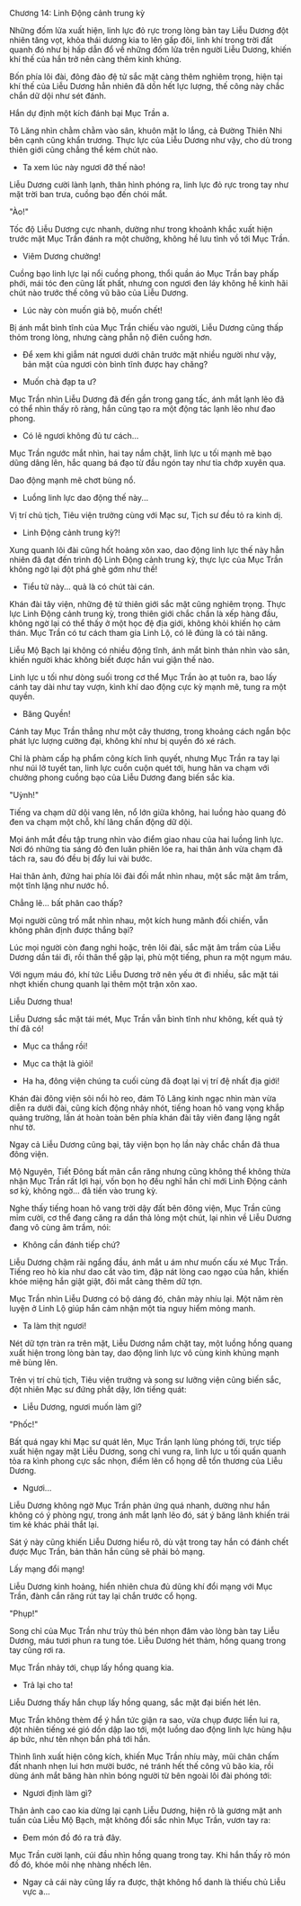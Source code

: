 




Chương 14: Linh Động cảnh trung kỳ


Những đốm lửa xuất hiện, linh lực đỏ rực trong lòng bàn tay Liễu Dương đột nhiên tăng vọt, khỏa thái dương kia to lên gấp đôi, linh khí trong trời đất quanh đó như bị hấp dẫn đổ về những đốm lửa trên người Liễu Dương, khiến khí thế của hắn trở nên càng thêm kinh khủng.

Bốn phía lôi đài, đông đảo đệ tử sắc mặt càng thêm nghiêm trọng, hiện tại khí thế của Liễu Dương hẳn nhiên đã dồn hết lực lượng, thế công này chắc chắn dữ dội như sét đánh.

Hắn dự định một kích đánh bại Mục Trần a.

Tô Lăng nhìn chằm chằm vào sân, khuôn mặt lo lắng, cả Đường Thiên Nhi bên cạnh cũng khẩn trương. Thực lực của Liễu Dương như vậy, cho dù trong thiên giới cũng chẳng thể kém chút nào.

- Ta xem lúc này ngươi đỡ thế nào!

Liễu Dương cười lành lạnh, thân hình phóng ra, linh lực đỏ rực trong tay như mặt trời ban trưa, cuồng bạo đến chói mắt.

"Ào!"

Tốc độ Liễu Dương cực nhanh, dường như trong khoảnh khắc xuất hiện trước mặt Mục Trần đánh ra một chưởng, không hề lưu tình vồ tới Mục Trần.

- Viêm Dương chưởng!

Cuồng bạo linh lực lại nổi cuồng phong, thổi quần áo Mục Trần bay phấp phới, mái tóc đen cũng lất phất, nhưng con ngươi đen láy không hề kinh hãi chút nào trước thế công vũ bão của Liễu Dương.

- Lúc này còn muốn giả bộ, muốn chết!

Bị ánh mắt bình tĩnh của Mục Trần chiếu vào người, Liễu Dương cũng thấp thỏm trong lòng, nhưng càng phẫn nộ điên cuồng hơn.

- Để xem khi giẫm nát ngươi dưới chân trước mặt nhiều người như vậy, bản mặt của ngươi còn bình tĩnh được hay chăng?

- Muốn chà đạp ta ư?

Mục Trần nhìn Liễu Dương đã đến gần trong gang tấc, ánh mắt lạnh lẽo đã có thể nhìn thấy rõ ràng, hắn cũng tạo ra một động tác lạnh lẽo như đao phong.

- Có lẽ ngươi không đủ tư cách...

Mục Trần ngước mắt nhìn, hai tay nắm chặt, linh lực u tối mạnh mẽ bạo dũng dâng lên, hắc quang bá đạo từ đầu ngón tay như tia chớp xuyên qua.

Dao động mạnh mẽ chơt bùng nổ.

- Luồng linh lực dao động thế này...

Vị trí chủ tịch, Tiêu viện trưởng cùng với Mạc sư, Tịch sư đều tỏ ra kinh dị.

- Linh Động cảnh trung kỳ?!

Xung quanh lôi đài cũng hốt hoảng xôn xao, dao động linh lực thế này hẳn nhiên đã đạt đến trình độ Linh Động cảnh trung kỳ, thực lực của Mục Trần không ngờ lại đột phá ghê gớm như thế!

- Tiểu tử này... quả là có chút tài cán.

Khán đài tây viện, những đệ tử thiên giới sắc mặt cũng nghiêm trọng. Thực lực Linh Động cảnh trung kỳ, trong thiên giới chắc chắn là xếp hàng đầu, không ngờ lại có thể thấy ở một học đệ địa giới, không khỏi khiến họ cảm thán. Mục Trần có tư cách tham gia Linh Lộ, có lẽ đúng là có tài năng.

Liễu Mộ Bạch lại không có nhiều động tĩnh, ánh mắt bình thản nhìn vào sân, khiến người khác không biết được hắn vui giận thế nào.

Linh lực u tối như dòng suối trong cơ thể Mục Trần ào ạt tuôn ra, bao lấy cánh tay dài như tay vượn, kình khí dao động cực kỳ mạnh mẽ, tung ra một quyền.

- Băng Quyền!

Cánh tay Mục Trần thẳng như một cây thương, trong khoảng cách ngắn bộc phát lực lượng cường đại, không khí như bị quyền đó xé rách.

Chỉ là phàm cấp hạ phẩm công kích linh quyết, nhưng Mục Trần ra tay lại như núi lở tuyết tan, linh lực cuồn cuộn quét tới, hung hãn va chạm với chưởng phong cuồng bạo của Liễu Dương đang biến sắc kia.

"Uỳnh!"

Tiếng va chạm dữ dội vang lên, nổ lớn giữa không, hai luồng hào quang đỏ đen va chạm một chỗ, khí lãng chấn động dữ dội.

Mọi ánh mắt đều tập trung nhìn vào điểm giao nhau của hai luồng linh lực. Nơi đó những tia sáng đỏ đen luân phiên lóe ra, hai thân ảnh vừa chạm đã tách ra, sau đó đều bị đẩy lui vài bước.

Hai thân ảnh, đứng hai phía lôi đài đối mắt nhìn nhau, một sắc mặt âm trầm, một tĩnh lặng như nước hồ.

Chẳng lẽ... bất phân cao thấp?

Mọi người cũng trố mắt nhìn nhau, một kích hung mãnh đối chiến, vẫn không phân định được thắng bại?

Lúc mọi người còn đang nghi hoặc, trên lôi đài, sắc mặt âm trầm của Liễu Dương dần tái đi, rồi thân thể gập lại, phù một tiếng, phun ra một ngụm máu.

Với ngụm máu đó, khí tức Liễu Dương trở nên yếu ớt đi nhiều, sắc mặt tái nhợt khiến chung quanh lại thêm một trận xôn xao.

Liễu Dương thua!

Liễu Dương sắc mặt tái mét, Mục Trần vẫn bình tĩnh như không, kết quả tỷ thí đã có!

- Mục ca thắng rồi!

- Mục ca thật là giỏi!

- Ha ha, đông viện chúng ta cuối cùng đã đoạt lại vị trí đệ nhất địa giới!

Khán đài đông viện sôi nổi hò reo, đám Tô Lăng kinh ngạc nhìn màn vừa diễn ra dưới đài, cũng kích động nhảy nhót, tiếng hoan hô vang vọng khắp quảng trường, lấn át hoàn toàn bên phía khán đài tây viên đang lặng ngắt như tờ.

Ngay cả Liễu Dương cũng bại, tây viện bọn họ lần này chắc chắn đã thua đông viện.

Mộ Nguyên, Tiết Đông bất mãn cắn răng nhưng cũng không thể không thừa nhận Mục Trần rất lợi hại, vốn bọn họ đều nghĩ hắn chỉ mới Linh Động cảnh sơ kỳ, không ngờ... đã tiến vào trung kỳ.

Nghe thấy tiếng hoan hô vang trời dậy đất bên đông viện, Mục Trần cũng mỉm cười, cơ thể đang căng ra dần thả lỏng một chút, lại nhìn về Liễu Dương đang vô cùng âm trầm, nói:

- Không cần đánh tiếp chứ?

Liễu Dương chậm rãi ngẩng đầu, ánh mắt u ám như muốn cấu xé Mục Trần. Tiếng reo hò kia như dao cắt vào tim, đập nát lòng cao ngạo của hắn, khiến khóe miệng hắn giật giật, đôi mắt càng thêm dữ tợn.

Mục Trần nhìn Liễu Dương có bộ dáng đó, chân mày nhíu lại. Một năm rèn luyện ở Linh Lộ giúp hắn cảm nhận một tia nguy hiểm mỏng manh.

- Ta làm thịt ngươi!

Nét dữ tợn tràn ra trên mặt, Liễu Dương nắm chặt tay, một luồng hồng quang xuất hiện trong lòng bàn tay, dao động linh lực vô cùng kinh khủng mạnh mẽ bùng lên.

Trên vị trí chủ tịch, Tiêu viện trưởng và song sư lưỡng viện cũng biến sắc, đột nhiên Mạc sư đứng phắt dậy, lớn tiếng quát:

- Liễu Dương, ngươi muốn làm gì?

"Phốc!"

Bất quá ngay khi Mạc sư quát lên, Mục Trần lạnh lùng phóng tới, trực tiếp xuất hiện ngay mặt Liễu Dương, song chỉ vung ra, linh lực u tối quấn quanh tỏa ra kình phong cực sắc nhọn, điểm lên cổ họng dễ tổn thương của Liễu Dương.

- Ngươi...

Liễu Dương không ngờ Mục Trần phản ứng quá nhanh, dường như hắn không có ý phòng ngự, trong ánh mắt lạnh lẽo đó, sát ý băng lãnh khiến trái tim kẻ khác phải thắt lại.

Sát ý này cũng khiến Liễu Dương hiểu rõ, dù vật trong tay hắn có đánh chết được Mục Trần, bản thân hắn cũng sẽ phải bỏ mạng.

Lấy mạng đổi mạng!

Liễu Dương kinh hoảng, hiển nhiên chưa đủ dũng khí đổi mạng với Mục Trần, đành cắn răng rút tay lại chắn trước cổ họng.

"Phụp!"

Song chỉ của Mục Trần như trủy thủ bén nhọn đâm vào lòng bàn tay Liễu Dương, máu tươi phun ra tung tóe. Liễu Dương hét thảm, hồng quang trong tay cũng rơi ra.

Mục Trần nhảy tới, chụp lấy hồng quang kia.

- Trả lại cho ta!

Liễu Dương thấy hắn chụp lấy hồng quang, sắc mặt đại biến hét lên.

Mục Trần không thèm để ý hắn tức giận ra sao, vừa chụp được liền lui ra, đột nhiên tiếng xé gió dồn dập lao tới, một luồng dao động linh lực hùng hậu áp bức, như tên nhọn bắn phá tới hắn.

Thình lình xuất hiện công kích, khiến Mục Trần nhíu mày, mũi chân chấm đất nhanh nhẹn lui hơn mười bước, né tránh hết thế công vũ bão kia, rồi dùng ánh mắt băng hàn nhìn bóng người từ bên ngoài lôi đài phóng tới:

- Ngươi định làm gì?

Thân ảnh cao cao kia dừng lại cạnh Liễu Dương, hiện rõ là gương mặt anh tuấn của Liễu Mộ Bạch, mặt không đổi sắc nhìn Mục Trần, vươn tay ra:

- Đem món đồ đó ra trả đây.

Mục Trần cười lạnh, cúi đầu nhìn hồng quang trong tay. Khi hắn thấy rõ món đồ đó, khóe môi nhẹ nhàng nhếch lên.

- Ngay cả cái này cũng lấy ra được, thật không hổ danh là thiếu chủ Liễu vực a...




